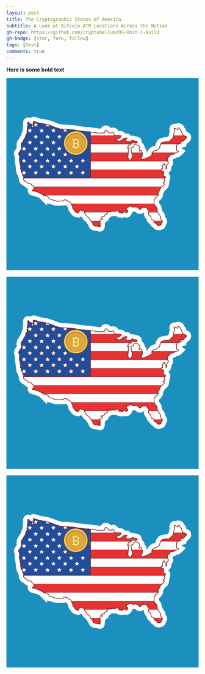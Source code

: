 ```yaml
---
layout: post
title: The Cryptographic States of America
subtitle: A Look at Bitcoin ATM Locations Across the Nation
gh-repo: https://github.com/cryptobellum/DS-Unit-1-Build
gh-badge: [star, fork, follow]
tags: [test]
comments: true
---
```

**Here is some bold text**

![Crepe](https://github.com/cryptobellum/DS-Unit-1-Build/blob/main/cryptographic-states-image.png)

<img src="https://github.com/cryptobellum/DS-Unit-1-Build/blob/main/cryptographic-states-image.png">

![test](https://github.com/cryptobellum/DS-Unit-1-Build/blob/main/cryptographic-states-image.png)
